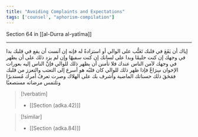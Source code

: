 ```yaml
---
title: "Avoiding Complaints and Expectations"
tags: ['counsel', "aphorism-compilation"]
---
```


 Section 64 in [[al-Durra al-yatīma]]

---
إياك أن يَقَعَ في قلبك تَعَتُّب على الوالي أو استزادةٌ له فإنه إن آنست أن يقع في قلبك بدا في وجهك إن كنت حليمًا وبدا على لسانك إن كنت سفيهًا وإن لم يزد ذلك على أن يظهر في وجهك لآمن الناس عندك فلا تأمنن أن يظهر ذلك للوالي فإنَّ الناس إليه بعورات الإخوان سِرَاعٌ فإذا ظهر ذلك للوالي كان قلبُه هو أسرع إلى التعتب والتعزز من قلبك فمَحَقَ ذلك حسناتك الماضية وأشرف بك على الهلاك وصرت تعرفُ أمرك مُستدبرًا وتلتمس مرضاته مستصعبًا

> [!verbatim]
> - [[Section (adka.42)]]

> [!similar]
> - [[Section (adka.84)]]
